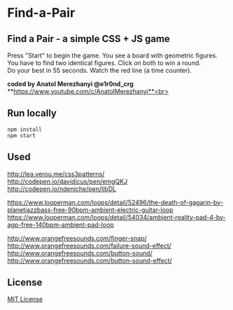 # Find-a-Pair

## Find a Pair - a simple CSS + JS game

Press "Start" to begin the game. You see a board with geometric figures.<br>
You have to find two identical figures. Click on both to win a round.<br>
Do your best in 55 seconds. Watch the red line (a time counter).<br>

**coded by Anatol Merezhanyi @e1r0nd_crg**<br>
**https://www.youtube.com/c/AnatolMerezhanyi**<br>

## Run locally
```
npm install
npm start
```

## Used
http://lea.verou.me/css3patterns/<br>
http://codepen.io/davidicus/pen/emgQKJ<br>
http://codepen.io/ndeniche/pen/ljbDL<br>

https://www.looperman.com/loops/detail/52496/the-death-of-gagarin-by-planetjazzbass-free-90bpm-ambient-electric-guitar-loop<br>
https://www.looperman.com/loops/detail/54034/ambient-reality-pad-4-by-agp-free-140bpm-ambient-pad-loop

http://www.orangefreesounds.com/finger-snap/<br>
http://www.orangefreesounds.com/failure-sound-effect/<br>
http://www.orangefreesounds.com/button-sound/<br>
http://www.orangefreesounds.com/button-sound-effect/<br>

## License
[MIT License](LICENSE.md)
